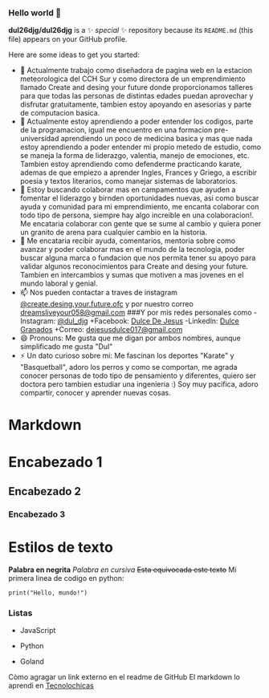 ### Hello world  👋


**dul26djg/dul26djg** is a ✨ _special_ ✨ repository because its `README.md` (this file) appears on your GitHub profile.

Here are some ideas to get you started:

- 🔭 Actualmente trabajo como diseñadora de pagina web en la estacion meteorologica del CCH Sur y como directora de un emprendimiento llamado Create and desing your future donde proporcionamos talleres para que todas las personas de distintas edades puedan aprovechar y disfrutar gratuitamente, tambien estoy apoyando en asesorias y parte de computacion basica.
- 🌱 Actualmente estoy aprendiendo a poder entender los codigos, parte de la programacion, igual me encuentro en una formacion pre-universidad aprendiendo un poco de medicina basica y mas que nada estoy aprendiendo a poder entender mi propio metedo de estudio, como se maneja la forma de liderazgo, valentia, manejo de emociones, etc.
Tambien estoy aprendiendo como defenderme practicando karate, ademas de que empiezo a aprender Ingles, Frances y Griego, a escribir poesia y textos literarios, como manejar sistemas de laboratorios.
- 👯 Estoy buscando colaborar mas en campamentos que ayuden a fomentar el liderazgo y birnden oportunidades nuevas, asi como buscar ayuda y comunidad para mi emprendimiento, me encanta colaborar con todo tipo de persona, siempre hay algo increible en una colaboracion!.
Me encataria colaborar con gente que se sume al cambio y quiera poner un granito de arena para cualquier cambio en la historia.
- 🤔 Me encataria recibir ayuda, comentarios, mentoria sobre como avanzar y poder colaborar mas en el mundo de la tecnologia, poder buscar alguna marca o fundacion que nos permita tener su apoyo para validar algunos reconocimientos para Create and desing your future.
Tambien en intercambios y sumas que motiven a mas jovenes en el mundo laboral y genial.
- 📫 Nos pueden contactar a traves de instagram [@create.desing.your.future.ofc](https://instagram.com/create.design.your.future.ofc) y por nuestro correo dreamsliveyour058@gmail.com
###Y por mis redes personales como
-Instagram: [@dul_djg](https://instagram.com/dul_djg)
+Facebook: [Dulce De Jesus](https://www.facebook.com/dulce.dejesus.5686322?locale=es_LA)
-Linkedln: [Dulce Granados](https://www.linkedin.com/in/dulce-granados-3b1849288)
+Correo: dejesusdulce017@gmail.com
- 😄 Pronouns: Me gusta que me digan por ambos nombres, aunque simplificado me gusta "Dul"
- ⚡ Un dato curioso sobre mi: Me fascinan los deportes "Karate" y "Basquetball", adoro los perros y como se comportan, me agrada conocer personas de todo tipo de pensamiento y diferentes, quiero ser doctora pero tambien estudiar una ingenieria :) 
Soy muy pacifica, adoro compartir, conocer y aprender nuevas cosas.


# Markdown

# Encabezado 1
## Encabezado 2
### Encabezado 3

# Estilos de texto 
**Palabra en negrita**
*Palabra en cursiva*
~~Esta equivocada este texto~~
Mi primera linea de codigo en python:
```
print("Hello, mundo!")
```
### Listas
- JavaScript
* Python
+ Goland

Còmo agragar un link externo en el readme de GitHub 
El markdown lo aprendi en [Tecnolochicas](https://tecnolochicas.mx/)

